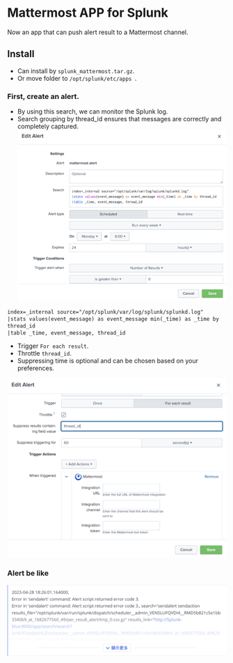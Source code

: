 # Mattermost APP for Splunk

Now an app that can push alert result to a Mattermost channel.
## Install

- Can install by `splunk_mattermost.tar.gz`.
- Or move folder to `/opt/splunk/etc/apps `.
### First, create an alert.

- By using this search, we can monitor the Splunk log.
- Search grouping by thread_id ensures that messages are correctly and completely captured.
![img.png](img/img.png)

```
index=_internal source="/opt/splunk/var/log/splunk/splunkd.log"
|stats values(event_message) as event_message min(_time) as _time by thread_id
|table _time, event_message, thread_id
```

- Trigger `For each result`.
- Throttle `thread_id`.
- Suppressing time is optional and can be chosen based on your preferences.

![img1.png](img/img1.png)

### Alert be like

![img2.png](img/img2.png)
